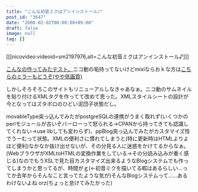 ```yaml
---
title: "こんな初音ミクはアンインストール♪"
post_id: "3647"
date: "2008-02-02T00:00:00+09:00"
draft: false
image: null
tag: []
---
```



[[[nicovideo:videoid=sm2197976,alt=こんな初音ミクはアンインストール♪]]]

[こんなの作ってみたテスト。](http://www.nicovideo.jp/watch/sm2197976)ニコ動の垢持ってないけどmixiならおｋな方は[こちらのミラーもどうぞ(やや低画質)](http://video.mixi.jp/view_video.pl?owner_id=1112991&video_id=2767395)

しかしそろそろこのサイトもリニューアルしなきゃあなぁ。ニコ動のサムネイルを貼り付けるXMLタグを作ってて改めて思った。XMLスタイルシートの設計が今となってはズタボロのひどい泥団子状態だし。

movableType突っ込んでみたがpostgreSQLの連携がうまく取れず(いくつかのperlモジュールが古いぞバーローって怒られる→CPANから持ってきても認識してくれない→use libしても変わらず)、ppBlog突っ込んでみたがカスタマイズ性でうーむって状態。XMLの便利さに慣れてしまうと(特に更新時はHTMLよりよほど便利)なかなか抜け出せないが、その分見る人に迷惑をかけてるからなぁ。(WebブラウザがXMLtoHTMLの変換作業をしている→その分読み込みが重く感じる)なのでもうXSLで見た目カスタマイズ出来るようなBlogシステムでも作ってしまうかと思ってるが、時間がｇ(←初音ミクを描いてる暇はあるらしい…ってか去年からそんなこと言ってたような気が)そんなBlogシステムって……あるわけないよね orz(ちょっと怠けてみたかった)
